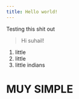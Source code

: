 ```yaml
---
title: Hello world!
---
```


Testing this shit out


> Hi suhail!

1. little
2. little
3. little indians

# MUY SIMPLE